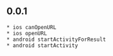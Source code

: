 ## 0.0.1
    * ios canOpenURL
    * ios openURL
    * android startActivityForResult
    * android startActivity
